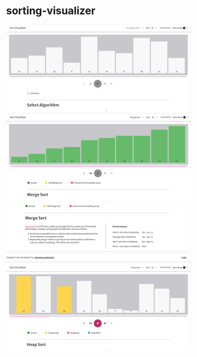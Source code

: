 # sorting-visualizer

<!-- <h2> <a href="https://sammed-sankonatti.github.io/sorting-visualizer/" > Live Site </a> </h2> -->

<img src="./public/images/img1.png" />
<img src="./public/images/img2.png" />
<img src="./public/images/img3.png" />
<img src="./public/images/img4.png" />
